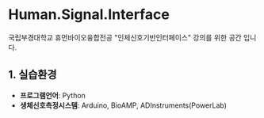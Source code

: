 # Human.Signal.Interface
국립부경대학교 휴먼바이오융합전공 "인체신호기반인터페이스" 강의를 위한 공간 입니다.
## 1. 실습환경
- **프로그램언어**: Python
- **생체신호측정시스템**: Arduino, BioAMP, ADInstruments(PowerLab)
